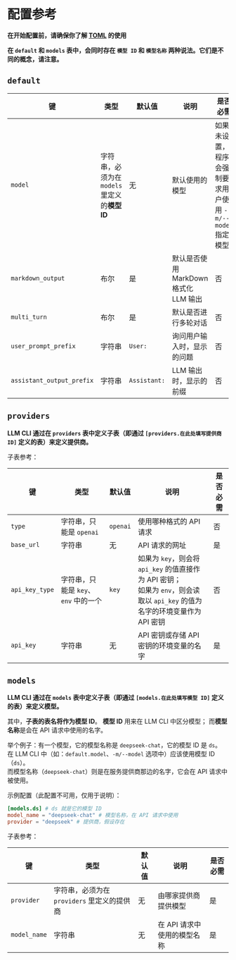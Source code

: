 # 配置参考
**在开始配置前，请确保你了解 [TOML](https://toml.io/cn/v1.0.0) 的使用**

**在 `default` 和 `models` 表中，会同时存在 `模型 ID` 和 `模型名称` 两种说法。它们是不同的概念，请注意。**
## `default`
|键|类型|默认值|说明|是否必需|
|---|---|---|---|---|
|`model`|字符串，必须为在 `models` 里定义的**模型 ID**|无|默认使用的模型|如果未设置，程序会强制要求用户使用 `-m/--model` 指定模型|
|`markdown_output`|布尔|是|默认是否使用 MarkDown 格式化 LLM 输出|否|
|`multi_turn`|布尔|是|默认是否进行多轮对话|否|
|`user_prompt_prefix`|字符串|`User: `|询问用户输入时，显示的问题|否|
|`assistant_output_prefix`|字符串|`Assistant: `|LLM 输出时，显示的前缀|否|

## `providers`
**LLM CLI 通过在 `providers` 表中定义子表（即通过 `[providers.在此处填写提供商 ID]` 定义的表）来定义提供商。**

子表参考：

|键|类型|默认值|说明|是否必需|
|---|---|---|---|---|
|`type`|字符串，只能是 `openai`|`openai`|使用哪种格式的 API 请求|否|
|`base_url`|字符串|无|API 请求的网址|是|
|`api_key_type`|字符串，只能是 `key`、`env` 中的一个|`key`|如果为 `key`，则会将 `api_key` 的值直接作为 API 密钥；<br>如果为 `env`，则会读取以 `api_key` 的值为名字的环境变量作为 API 密钥|否|
|`api_key`|字符串|无|API 密钥或存储 API 密钥的环境变量的名字|是|

## `models`
**LLM CLI 通过在 `models` 表中定义子表（即通过 `[models.在此处填写模型 ID]` 定义的表）来定义模型。**

其中，**子表的表名将作为模型 ID**。
**模型 ID** 用来在 LLM CLI 中区分模型；
而**模型名称**是会在 API 请求中使用的名字。

举个例子：有一个模型，它的模型名称是 `deepseek-chat`，它的模型 ID 是 `ds`。<br>
在 LLM CLI 中（如：`default.model`、`-m/--model` 选项中）应该使用模型 ID（`ds`）。<br>
而模型名称（`deepseek-chat`）则是在服务提供商那边的名字，它会在 API 请求中被使用。

示例配置（此配置不可用，仅用于说明）：
```toml
[models.ds] # ds 就是它的模型 ID
model_name = "deepseek-chat" # 模型名称，在 API 请求中使用
provider = "deepseek" # 提供商，假设存在
```

子表参考：

|键|类型|默认值|说明|是否必需|
|---|---|---|---|---|
|`provider`|字符串，必须为在 `providers` 里定义的提供商|无|由哪家提供商提供模型|是|
|`model_name`|字符串|无|在 API 请求中使用的模型名称|是|
